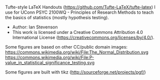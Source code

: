 
Tufte-style LaTeX Handouts (https://github.com/Tufte-LaTeX/tufte-latex) I use for UConn PSYC 2100WQ - Principles of Research Methods to teach the basics of statistics (mostly hypothesis testing). 

* Author:  Ian Stevenson
* This work is licensed under a Creative Commons Attribution 4.0 International License (https://creativecommons.org/licenses/by/4.0/).

Some figures are based on other CC/public domain images:
https://commons.wikimedia.org/wiki/File:The_Normal_Distribution.svg
https://commons.wikimedia.org/wiki/File:P-value_in_statistical_significance_testing.svg

Some figures are built with tikz (http://sourceforge.net/projects/pgf/)
